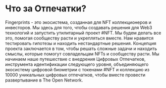 # Что за Отпечатки?

Fingerprints - это экосистема, созданная для NFT коллекционеров и инвесторов. Мы здесь для того, чтобы создавать решения для Web3 технологий и запустить утилитарный проект #NFT. Мы будем делать все это, помогая сообществу расти и укрепляться вместе.
Нам нравится тестировать гипотезы и находить нестандартные решения. Концепция проекта заключается в том, чтобы решать сложные задачи и находить смыслы, которые помогут совладельцам NFTs и сообществу расти.
Мы начинаем наше путешествие с внедрения Цифровых Отпечатков, инструмента идентификации следующего уровня, объединяющего экосистему цифровой биометрии с токенами #NFT и коллекцию из 10000 уникальных цифровых отпечатков, чтобы вместе провести развертывание в The Open Network.